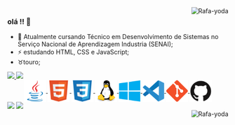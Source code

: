 <div> 
 <img align="right" alt="Rafa-yoda" src=https://pa1.narvii.com/6838/974aac403dce9a1b520d6169c8ad72dd054e35cd_hq.gif>
</div>

### olá !! 👋

- 💬 Atualmente cursando Técnico em Desenvolvimento de Sistemas no Serviço Nacional de Aprendizagem Industria (SENAI);
- ⚡ estudando HTML, CSS e JavaScript;
- ♉touro;


 <div>
  <a href="https://github.com/VictorGomes06">
  <img height="200em" src="https://github-readme-stats.vercel.app/api?username=VictorGomes06&show_icons=true&theme=dracula&include_all_commits=true&count_private=true"/>
  <img height="200em" src="https://github-readme-stats.vercel.app/api/top-langs/?username=VictorGomes06&layout=compact&langs_count=7&theme=dracula"/>
</div>

  <div style="display: inline_block" align="center">
    <img align="center" alt="java" height="50" width="50" src="https://raw.githubusercontent.com/devicons/devicon/master/icons/java/java-original.svg">
    <img align="center" alt="HTML" height="50" width="50" src="https://raw.githubusercontent.com/devicons/devicon/master/icons/html5/html5-original.svg">
    <img align="center" alt="CSS" height="50" width="50" src="https://raw.githubusercontent.com/devicons/devicon/master/icons/css3/css3-original.svg">
    <img align="center" alt="linux" height="50" width="50" src="https://raw.githubusercontent.com/devicons/devicon/master/icons/linux/linux-original.svg">
    <img align="center" alt="windows" height="50" width="50" src="https://raw.githubusercontent.com/devicons/devicon/master/icons/windows8/windows8-original.svg">
    <img align="center" alt="vscode" height="50" width="50" src="https://raw.githubusercontent.com/devicons/devicon/master/icons/vscode/vscode-original.svg">
    <img align="center" alt="git" height="50" width="50" src="https://raw.githubusercontent.com/devicons/devicon/master/icons/git/git-original.svg">
    <img align="center" alt="github" height="50" width="50" src="https://raw.githubusercontent.com/devicons/devicon/master/icons/github/github-original.svg">
</div>
  
 <div>
    <a href=https://www.instagram.com/vi.gomesyt/ target="_blank"><img src="https://img.shields.io/badge/-Instagram-%23E4405F?style=for-the-badge&logo=instagram&logoColor=white" target="_blank"></a>
   <a href=https://discord.com/channels/773624915437158402/783305356649562112/ target="_blank"><img src="https://img.shields.io/badge/Discord-7289DA?style=for-the-badge&logo=discord&logoColor=white" target="_blank"></a> 
  </div>
  
 <div align="center"> 
 <img align="right" alt="Rafa-yoda" src=https://i.pinimg.com/originals/80/2f/6b/802f6b55de54cec2eeacc6df2d7cb464.gif>
</div>
  

